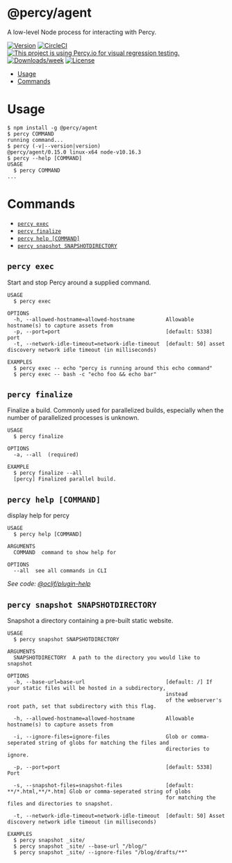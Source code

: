@percy/agent
============

A low-level Node process for interacting with Percy.

[![Version](https://img.shields.io/npm/v/@percy/agent.svg)](https://npmjs.org/package/@percy/agent)
[![CircleCI](https://circleci.com/gh/percy/percy-agent/tree/master.svg?style=shield)](https://circleci.com/gh/percy/percy-agent/tree/master)
[![This project is using Percy.io for visual regression testing.](https://percy.io/static/images/percy-badge.svg)](https://percy.io/percy/percy-agent)
[![Downloads/week](https://img.shields.io/npm/dw/@percy/agent.svg)](https://npmjs.org/package/@percy/agent)
[![License](https://img.shields.io/npm/l/@percy/agent.svg)](https://github.com/percy/percy-agent/blob/master/package.json)


<!-- toc -->
* [Usage](#usage)
* [Commands](#commands)
<!-- tocstop -->
# Usage
<!-- usage -->
```sh-session
$ npm install -g @percy/agent
$ percy COMMAND
running command...
$ percy (-v|--version|version)
@percy/agent/0.15.0 linux-x64 node-v10.16.3
$ percy --help [COMMAND]
USAGE
  $ percy COMMAND
...
```
<!-- usagestop -->
# Commands
<!-- commands -->
* [`percy exec`](#percy-exec)
* [`percy finalize`](#percy-finalize)
* [`percy help [COMMAND]`](#percy-help-command)
* [`percy snapshot SNAPSHOTDIRECTORY`](#percy-snapshot-snapshotdirectory)

## `percy exec`

Start and stop Percy around a supplied command.

```
USAGE
  $ percy exec

OPTIONS
  -h, --allowed-hostname=allowed-hostname          Allowable hostname(s) to capture assets from
  -p, --port=port                                  [default: 5338] port
  -t, --network-idle-timeout=network-idle-timeout  [default: 50] asset discovery network idle timeout (in milliseconds)

EXAMPLES
  $ percy exec -- echo "percy is running around this echo command"
  $ percy exec -- bash -c "echo foo && echo bar"
```

## `percy finalize`

Finalize a build. Commonly used for parallelized builds, especially when the number of parallelized processes is unknown.

```
USAGE
  $ percy finalize

OPTIONS
  -a, --all  (required)

EXAMPLE
  $ percy finalize --all
  [percy] Finalized parallel build.
```

## `percy help [COMMAND]`

display help for percy

```
USAGE
  $ percy help [COMMAND]

ARGUMENTS
  COMMAND  command to show help for

OPTIONS
  --all  see all commands in CLI
```

_See code: [@oclif/plugin-help](https://github.com/oclif/plugin-help/blob/v2.2.1/src/commands/help.ts)_

## `percy snapshot SNAPSHOTDIRECTORY`

Snapshot a directory containing a pre-built static website.

```
USAGE
  $ percy snapshot SNAPSHOTDIRECTORY

ARGUMENTS
  SNAPSHOTDIRECTORY  A path to the directory you would like to snapshot

OPTIONS
  -b, --base-url=base-url                          [default: /] If your static files will be hosted in a subdirectory,
                                                   instead
                                                   of the webserver's root path, set that subdirectory with this flag.

  -h, --allowed-hostname=allowed-hostname          Allowable hostname(s) to capture assets from

  -i, --ignore-files=ignore-files                  Glob or comma-seperated string of globs for matching the files and
                                                   directories to ignore.

  -p, --port=port                                  [default: 5338] Port

  -s, --snapshot-files=snapshot-files              [default: **/*.html,**/*.htm] Glob or comma-seperated string of globs
                                                   for matching the files and directories to snapshot.

  -t, --network-idle-timeout=network-idle-timeout  [default: 50] Asset discovery network idle timeout (in milliseconds)

EXAMPLES
  $ percy snapshot _site/
  $ percy snapshot _site/ --base-url "/blog/"
  $ percy snapshot _site/ --ignore-files "/blog/drafts/**"
```
<!-- commandsstop -->
